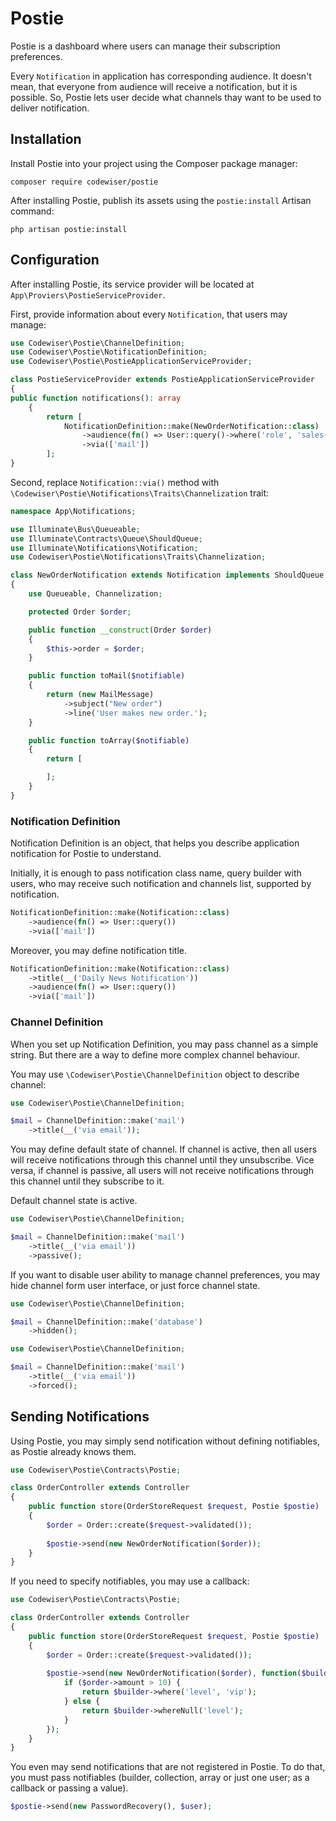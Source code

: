 # Postie

Postie is a dashboard where users can manage their subscription preferences.

Every `Notification` in application has corresponding audience. It doesn't mean, that everyone from audience will receive a notification, but it is possible. So, Postie lets user decide what channels thay want to be used to deliver notification.

## Installation

Install Postie into your project using the Composer package manager:

    composer require codewiser/postie

After installing Postie, publish its assets using the `postie:install` Artisan command:

    php artisan postie:install

## Configuration

After installing Postie, its service provider will be located at `App\Proviers\PostieServiceProvider`.

First, provide information about every `Notification`, that users may manage:

```php
use Codewiser\Postie\ChannelDefinition;
use Codewiser\Postie\NotificationDefinition;
use Codewiser\Postie\PostieApplicationServiceProvider;

class PostieServiceProvider extends PostieApplicationServiceProvider
{
public function notifications(): array
    {
        return [
            NotificationDefinition::make(NewOrderNotification::class)
                ->audience(fn() => User::query()->where('role', 'sales-manager'))
                ->via(['mail'])
        ];
}
```

Second, replace `Notification::via()` method with `\Codewiser\Postie\Notifications\Traits\Channelization` trait:

```php
namespace App\Notifications;

use Illuminate\Bus\Queueable;
use Illuminate\Contracts\Queue\ShouldQueue;
use Illuminate\Notifications\Notification;
use Codewiser\Postie\Notifications\Traits\Channelization;

class NewOrderNotification extends Notification implements ShouldQueue
{
    use Queueable, Channelization;

    protected Order $order;

    public function __construct(Order $order)
    {
        $this->order = $order;
    }

    public function toMail($notifiable)
    {
        return (new MailMessage)
            ->subject("New order")
            ->line('User makes new order.');
    }

    public function toArray($notifiable)
    {
        return [

        ];
    }
}
```

### Notification Definition

Notification Definition is an object, that helps you describe application notification for Postie to understand.

Initially, it is enough to pass notification class name, query builder with users, who may receive such notification and channels list, supported by notification. 

```php
NotificationDefinition::make(Notification::class)
    ->audience(fn() => User::query())
    ->via(['mail'])
```

Moreover, you may define notification title.

```php
NotificationDefinition::make(Notification::class)
    ->title(__('Daily News Notification'))
    ->audience(fn() => User::query())
    ->via(['mail'])
```

### Channel Definition

When you set up Notification Definition, you may pass channel as a simple string. But there are a way to define more complex channel behaviour.

You may use `\Codewiser\Postie\ChannelDefinition` object to describe channel:

```php
use Codewiser\Postie\ChannelDefinition;

$mail = ChannelDefinition::make('mail')
    ->title(__('via email'));
```

You may define default state of channel. If channel is active, then all users will receive notifications through this channel until they unsubscribe. Vice versa, if channel is passive, all users will not receive notifications through this channel until they subscribe to it.

Default channel state is active.

```php
use Codewiser\Postie\ChannelDefinition;

$mail = ChannelDefinition::make('mail')
    ->title(__('via email'))
    ->passive();
```

If you want to disable user ability to manage channel preferences, you may hide channel form user interface, or just force channel state.

```php
use Codewiser\Postie\ChannelDefinition;

$mail = ChannelDefinition::make('database')
    ->hidden();
```

```php
use Codewiser\Postie\ChannelDefinition;

$mail = ChannelDefinition::make('mail')
    ->title(__('via email'))
    ->forced();
```

## Sending Notifications

Using Postie, you may simply send notification without defining notifiables, as Postie already knows them.

```php
use Codewiser\Postie\Contracts\Postie;

class OrderController extends Controller
{
    public function store(OrderStoreRequest $request, Postie $postie) 
    {
        $order = Order::create($request->validated());
        
        $postie->send(new NewOrderNotification($order));   
    }
}
```

If you need to specify notifiables, you may use a callback:

```php
use Codewiser\Postie\Contracts\Postie;

class OrderController extends Controller
{
    public function store(OrderStoreRequest $request, Postie $postie) 
    {
        $order = Order::create($request->validated());
        
        $postie->send(new NewOrderNotification($order), function($builder) use ($order) {
            if ($order->amount > 10) {
                return $builder->where('level', 'vip');
            } else {
                return $builder->whereNull('level');
            }
        });   
    }
}
```

You even may send notifications that are not registered in Postie. To do that, you must pass notifiables (builder, collection, array or just one user; as a callback or passing a value).

```php
$postie->send(new PasswordRecovery(), $user);
```
